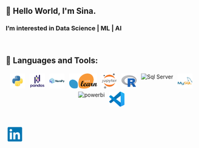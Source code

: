 ## 👋 Hello World, I'm Sina.
### I’m interested in Data Science | ML | AI

<!--
**SinaBaghdadi/SinaBaghdadi** is a ✨ _special_ ✨ repository because its `README.md` (this file) appears on your GitHub profile.

Here are some ideas to get you started:

- 🔭 I’m currently working on ...
- 🌱 I’m currently learning ...
- 👯 I’m looking to collaborate on ...
- 🤔 I’m looking for help with ...
- 💬 Ask me about ...
- 📫 How to reach me: ...
- 😄 Pronouns: ...
- ⚡ Fun fact: ...
--> 
<br />

## 🧰 Languages and Tools:
<p align="center">
<img src="https://raw.githubusercontent.com/github/explore/80688e429a7d4ef2fca1e82350fe8e3517d3494d/topics/python/python.png" alt="Python" height="40" style="vertical-align:top; margin:4px">
<img src="https://github.com/devicons/devicon/blob/v2.15.1/icons/pandas/pandas-original-wordmark.svg" alt="Pandas" height="40" style="vertical-align:top; margin:4px">
<img src="https://github.com/devicons/devicon/blob/v2.15.1/icons/numpy/numpy-original-wordmark.svg" alt="Numpy" height="40" style="vertical-align:top; margin:4px">  
<img src="https://github.com/scikit-learn/scikit-learn/blob/main/doc/logos/scikit-learn-logo-without-subtitle.svg" alt="Scikit learn" height="40" style="vertical-align:top; margin:4px">   
<img src="https://github.com/devicons/devicon/blob/v2.15.1/icons/jupyter/jupyter-original-wordmark.svg" alt="jupyter" height="40" style="vertical-align:top; margin:4px">

<img src="https://raw.githubusercontent.com/github/explore/80688e429a7d4ef2fca1e82350fe8e3517d3494d/topics/r/r.png" alt="R" height="40" style="vertical-align:top; margin:4px">
<img src="https://user-images.githubusercontent.com/4249331/52232852-e2c4f780-28bd-11e9-835d-1e3cf3e43888.png" alt="Sql Server" height="40" style="vertical-align:top; margin:4px">   
<img src="https://github.com/devicons/devicon/blob/v2.15.1/icons/mysql/mysql-original-wordmark.svg" alt="Mysql" height="40" style="vertical-align:top; margin:4px">   
<img src="https://github.com/microsoft/PowerBI-Icons/blob/main/SVG/Power-BI.svg" alt="powerbi" height="40" style="vertical-align:top; margin:4px">  
<img src="https://raw.githubusercontent.com/github/explore/80688e429a7d4ef2fca1e82350fe8e3517d3494d/topics/visual-studio-code/visual-studio-code.png" alt="VS Code" height="40" style="vertical-align:top; margin:4px">
</p>

<br />

<p align="left">
 <a href="https://linkedin.com/in/sinabaghdadi" target="_blank" rel="noopener noreferrer"> <img src="https://github.com/devicons/devicon/blob/v2.15.1/icons/linkedin/linkedin-original.svg" alt="Python" height="40" style="vertical-align:top; margin:4px"></a>
</p>

